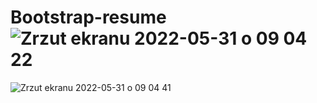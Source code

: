 # Bootstrap-resume![Zrzut ekranu 2022-05-31 o 09 04 22](https://user-images.githubusercontent.com/95072720/171112741-5f2d0f06-8b13-4358-addb-4b85a06905ab.png)
![Zrzut ekranu 2022-05-31 o 09 04 41](https://user-images.githubusercontent.com/95072720/171112751-65be0bcb-6854-4f0c-b9a1-2d8974515e69.png)
